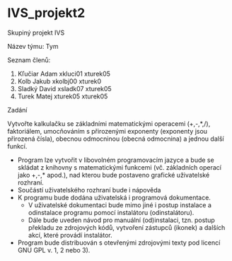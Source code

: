 # IVS_projekt2
Skupiný projekt IVS

Název týmu:	Tym

Seznam členů:
1.	Kľučiar Adam	xkluci01	xturek05
2.	Kolb Jakub	xkolbj00	xturek0
3.	Sladký David	xsladk07	xturek05
4.	Turek Matej	xturek05	xturek05


Zadání

Vytvořte kalkulačku se základními matematickými operacemi (+,-,*,/), faktoriálem, umocňováním s přirozenými exponenty (exponenty jsou přirozená čísla), obecnou odmocninou (obecná odmocnina) a jednou další funkcí.

- Program lze vytvořit v libovolném programovacím jazyce a bude se skládat z knihovny s matematickými funkcemi (vč. základních operací jako +,-,* apod.), nad kterou bude postaveno grafické uživatelské rozhraní.
- Součástí uživatelského rozhraní bude i nápověda
- K programu bude dodána uživatelská i programová dokumentace.
  - V uživatelské dokumentaci bude mimo jiné i postup instalace a odinstalace programu pomocí instalátoru (odinstalátoru).
  - Dále bude uveden návod pro manuální (od)instalaci, tzn. postup překladu ze zdrojových kódů, vytvoření zástupců (ikonek) a dalších akcí, které provádí instalátor.
- Program bude distribuován s otevřenými zdrojovými texty pod licencí GNU GPL v. 1, 2 nebo 3).
